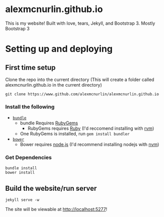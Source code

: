 alexmcnurlin.github.io
======================

This is my website! Built with love, tears, Jekyll, and Bootstrap 3. Mostly Bootstrap 3

# Setting up and deploying

## First time setup
Clone the repo into the current directory (This will create a folder called alexmcnurlin.github.io in the current directory)

```
git clone https://www.github.com/alexmcnurlin/alexmcnurlin.github.io
```

### Install the following
* [`bundle`](http://bundler.io/)
	- bundle Requires [RubyGems](https://rubygems.org/pages/download)
		* RubyGems requires [Ruby](https://www.ruby-lang.org/en/documentation/installation/) (I'd reccomend installing with [rvm](https://rvm.io/))
	- One RubyGems is installed, run `gem install bundler`
* [`bower`](http://bower.io/)
	- Bower requires [node.js](https://nodejs.org/en/download/) (I'd recommend installing nodejs with [nvm](https://github.com/creationix/nvm))

### Get Dependencies

``` bash
bundle install
bower install
```

## Build the website/run server

```
jekyll serve -w
```

The site will be viewable at [http://localhost:5277](http://localhost:5277)!
